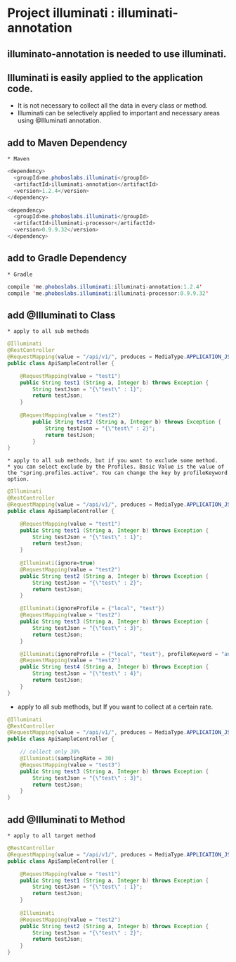# Project illuminati : illuminati-annotation


## illuminato-annotation is needed to use illuminati.

## Illuminati is easily applied to the application code.
 * It is not necessary to collect all the data in every class or method.
 * Illuminati can be selectively applied to important and necessary areas using @Illuminati annotation.

## add to Maven Dependency
    * Maven
    
```java
<dependency>
  <groupId>me.phoboslabs.illuminati</groupId>
  <artifactId>illuminati-annotation</artifactId>
  <version>1.2.4</version>
</dependency>

<dependency>
  <groupId>me.phoboslabs.illuminati</groupId>
  <artifactId>illuminati-processor</artifactId>
  <version>0.9.9.32</version>
</dependency>
```

## add to Gradle Dependency
    * Gradle
    
```java
compile 'me.phoboslabs.illuminati:illuminati-annotation:1.2.4'
compile 'me.phoboslabs.illuminati:illuminati-processor:0.9.9.32'
```

## add @Illuminati to Class
    * apply to all sub methods
    
```java
@Illuminati
@RestController
@RequestMapping(value = "/api/v1/", produces = MediaType.APPLICATION_JSON_VALUE)
public class ApiSampleController {

    @RequestMapping(value = "test1")
    public String test1 (String a, Integer b) throws Exception {
        String testJson = "{\"test\" : 1}";
        return testJson;
    }
    
    @RequestMapping(value = "test2")
        public String test2 (String a, Integer b) throws Exception {
            String testJson = "{\"test\" : 2}";
            return testJson;
        }
}
```
    * apply to all sub methods, but if you want to exclude some method.
    * you can select exclude by the Profiles. Basic Value is the value of the "spring.profiles.active". You can change the key by profileKeyword option. 

```java
@Illuminati
@RestController
@RequestMapping(value = "/api/v1/", produces = MediaType.APPLICATION_JSON_VALUE)
public class ApiSampleController {

    @RequestMapping(value = "test1")
    public String test1 (String a, Integer b) throws Exception {
        String testJson = "{\"test\" : 1}";
        return testJson;
    }
    
    @Illuminati(ignore=true)
    @RequestMapping(value = "test2")
    public String test2 (String a, Integer b) throws Exception {
        String testJson = "{\"test\" : 2}";
        return testJson;
    }

    @Illuminati(ignoreProfile = {"local", "test"})
    @RequestMapping(value = "test2")
    public String test3 (String a, Integer b) throws Exception {
        String testJson = "{\"test\" : 3}";
        return testJson;
    }

    @Illuminati(ignoreProfile = {"local", "test"}, profileKeyword = "another.profiles")
    @RequestMapping(value = "test2")
    public String test4 (String a, Integer b) throws Exception {
        String testJson = "{\"test\" : 4}";
        return testJson;
    }
}
``` 

   * apply to all sub methods, but If you want to collect at a certain rate.
```java
@Illuminati
@RestController
@RequestMapping(value = "/api/v1/", produces = MediaType.APPLICATION_JSON_VALUE)
public class ApiSampleController {

    // collect only 30%
    @Illuminati(samplingRate = 30)
    @RequestMapping(value = "test3")
    public String test3 (String a, Integer b) throws Exception {
        String testJson = "{\"test\" : 3}";
        return testJson;
    }
}
``` 

## add @Illuminati to Method
    * apply to all target method
    
```java
@RestController
@RequestMapping(value = "/api/v1/", produces = MediaType.APPLICATION_JSON_VALUE)
public class ApiSampleController {

    @RequestMapping(value = "test1")
    public String test1 (String a, Integer b) throws Exception {
        String testJson = "{\"test\" : 1}";
        return testJson;
    }
    
    @Illuminati
    @RequestMapping(value = "test2")
    public String test2 (String a, Integer b) throws Exception {
        String testJson = "{\"test\" : 2}";
        return testJson;
    }
}
```